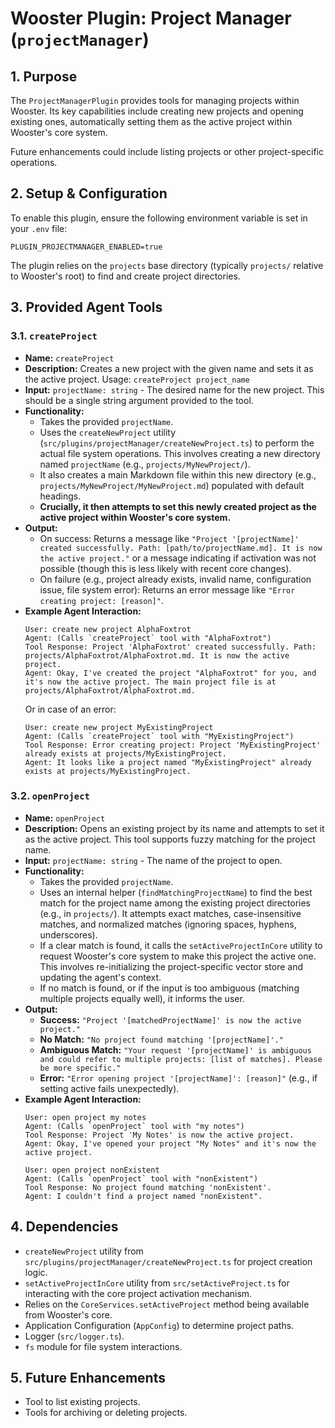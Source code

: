 # Wooster Plugin: Project Manager (`projectManager`)

## 1. Purpose

The `ProjectManagerPlugin` provides tools for managing projects within Wooster. Its key capabilities include creating new projects and opening existing ones, automatically setting them as the active project within Wooster's core system.

Future enhancements could include listing projects or other project-specific operations.

## 2. Setup & Configuration

To enable this plugin, ensure the following environment variable is set in your `.env` file:

```env
PLUGIN_PROJECTMANAGER_ENABLED=true
```

The plugin relies on the `projects` base directory (typically `projects/` relative to Wooster's root) to find and create project directories.

## 3. Provided Agent Tools

### 3.1. `createProject`

*   **Name:** `createProject`
*   **Description:** Creates a new project with the given name and sets it as the active project. Usage: `createProject project_name`
*   **Input:** `projectName: string` - The desired name for the new project. This should be a single string argument provided to the tool.
*   **Functionality:**
    *   Takes the provided `projectName`.
    *   Uses the `createNewProject` utility (`src/plugins/projectManager/createNewProject.ts`) to perform the actual file system operations. This involves creating a new directory named `projectName` (e.g., `projects/MyNewProject/`).
    *   It also creates a main Markdown file within this new directory (e.g., `projects/MyNewProject/MyNewProject.md`) populated with default headings.
    *   **Crucially, it then attempts to set this newly created project as the active project within Wooster's core system.**
*   **Output:**
    *   On success: Returns a message like `"Project '[projectName]' created successfully. Path: [path/to/projectName.md]. It is now the active project."` or a message indicating if activation was not possible (though this is less likely with recent core changes).
    *   On failure (e.g., project already exists, invalid name, configuration issue, file system error): Returns an error message like `"Error creating project: [reason]"`.
*   **Example Agent Interaction:**
    ```
    User: create new project AlphaFoxtrot
    Agent: (Calls `createProject` tool with "AlphaFoxtrot")
    Tool Response: Project 'AlphaFoxtrot' created successfully. Path: projects/AlphaFoxtrot/AlphaFoxtrot.md. It is now the active project.
    Agent: Okay, I've created the project "AlphaFoxtrot" for you, and it's now the active project. The main project file is at projects/AlphaFoxtrot/AlphaFoxtrot.md.
    ```
    Or in case of an error:
    ```
    User: create new project MyExistingProject
    Agent: (Calls `createProject` tool with "MyExistingProject")
    Tool Response: Error creating project: Project 'MyExistingProject' already exists at projects/MyExistingProject.
    Agent: It looks like a project named "MyExistingProject" already exists at projects/MyExistingProject.
    ```

### 3.2. `openProject`

*   **Name:** `openProject`
*   **Description:** Opens an existing project by its name and attempts to set it as the active project. This tool supports fuzzy matching for the project name.
*   **Input:** `projectName: string` - The name of the project to open.
*   **Functionality:**
    *   Takes the provided `projectName`.
    *   Uses an internal helper (`findMatchingProjectName`) to find the best match for the project name among the existing project directories (e.g., in `projects/`). It attempts exact matches, case-insensitive matches, and normalized matches (ignoring spaces, hyphens, underscores).
    *   If a clear match is found, it calls the `setActiveProjectInCore` utility to request Wooster's core system to make this project the active one. This involves re-initializing the project-specific vector store and updating the agent's context.
    *   If no match is found, or if the input is too ambiguous (matching multiple projects equally well), it informs the user.
*   **Output:**
    *   **Success:** `"Project '[matchedProjectName]' is now the active project."`
    *   **No Match:** `"No project found matching '[projectName]'."`
    *   **Ambiguous Match:** `"Your request '[projectName]' is ambiguous and could refer to multiple projects: [list of matches]. Please be more specific."`
    *   **Error:** `"Error opening project '[projectName]': [reason]"` (e.g., if setting active fails unexpectedly).
*   **Example Agent Interaction:**
    ```
    User: open project my notes
    Agent: (Calls `openProject` tool with "my notes")
    Tool Response: Project 'My Notes' is now the active project.
    Agent: Okay, I've opened your project "My Notes" and it's now the active project.
    ```
    ```
    User: open project nonExistent
    Agent: (Calls `openProject` tool with "nonExistent")
    Tool Response: No project found matching 'nonExistent'.
    Agent: I couldn't find a project named "nonExistent".
    ```

## 4. Dependencies

*   `createNewProject` utility from `src/plugins/projectManager/createNewProject.ts` for project creation logic.
*   `setActiveProjectInCore` utility from `src/setActiveProject.ts` for interacting with the core project activation mechanism.
*   Relies on the `CoreServices.setActiveProject` method being available from Wooster's core.
*   Application Configuration (`AppConfig`) to determine project paths.
*   Logger (`src/logger.ts`).
*   `fs` module for file system interactions.

## 5. Future Enhancements

*   Tool to list existing projects.
*   Tools for archiving or deleting projects.
